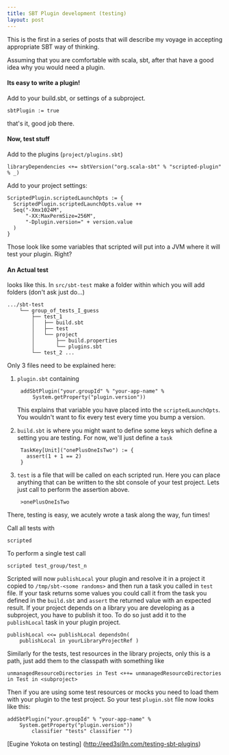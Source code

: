 ```yaml
---
title: SBT Plugin development (testing)
layout: post
---
```


This is the first in a series of posts that will describe my voyage in accepting appropriate SBT way of thinking.

Assuming that you are comfortable with scala, sbt, after that have a good idea why you would need a plugin.


#### Its easy to write a plugin!
Add to your build.sbt, or settings of a subproject.

    sbtPlugin := true

that's it, good job there.


#### Now, test stuff

Add to the plugins (`project/plugins.sbt`)


    libraryDependencies <+= sbtVersion("org.scala-sbt" % "scripted-plugin" % _)


Add to your project settings:

    ScriptedPlugin.scriptedLaunchOpts := { 
      ScriptedPlugin.scriptedLaunchOpts.value ++
      Seq("-Xmx1024M", 
          "-XX:MaxPermSize=256M", 
          "-Dplugin.version=" + version.value
      )
    }

Those look like some variables that scripted will put into a JVM where it will test your plugin. Right?

#### An Actual test
looks like this. In `src/sbt-test` make a folder within which you will add folders (don't ask just do...)

    .../sbt-test
        └── group_of_tests_I_guess
            ├── test_1
            │   ├── build.sbt
            │   ├── test
            │   └── project
            │       ├── build.properties
            │       └── plugins.sbt
            └── test_2 ...

Only 3 files need to be explained here:

1. `plugin.sbt` containing

        addSbtPlugin("your.groupId" % "your-app-name" % 
            System.getProperty("plugin.version"))

    This explains that variable you have placed into the `scriptedLaunchOpts`. You wouldn't want to fix every test every time you bump a version.

2. `build.sbt` is where you might want to define some keys which define a setting you are testing. For now, we'll just define a `task`


        TaskKey[Unit]("onePlusOneIsTwo") := {
          assert(1 + 1 == 2)
        }


3. `test` is a file that will be called on each scripted run. Here you can place anything that can be written to the sbt console of your test project. Lets just call to perform the assertion above.  

        >onePlusOneIsTwo


There, testing is easy, we acutely wrote a task along the way, fun times!

Call all tests with 

    scripted

To perform a single test call 

    scripted test_group/test_n


Scripted will now `publishLocal` your plugin and resolve it in a project it copied to `/tmp/sbt-<some randoms>` and then run a task you called in `test` file. 
If your task returns some values you could call it from the task you defined in the `build.sbt` and `assert` the returned value with an expected result.
If your project depends on a library you are developing as a subproject, you have to publish it too. To do so just add it to the `publishLocal` task in your plugin project.

    publishLocal <<= publishLocal dependsOn( 
        publishLocal in yourLibraryProjectRef )


Similarly for the tests, test resources in the library projects, only this is a path, just add them to the classpath with something like


    unmanagedResourceDirectories in Test <++= unmanagedResourceDirectories in Test in <subproject>


Then if you are using some test resources or mocks you need to load them with your plugin to the test project. So your test `plugin.sbt` file now looks like this:


    addSbtPlugin("your.groupId" % "your-app-name" % 
        System.getProperty("plugin.version"))
            classifier "tests" classifier "")


[Eugine Yokota on testing] (http://eed3si9n.com/testing-sbt-plugins)